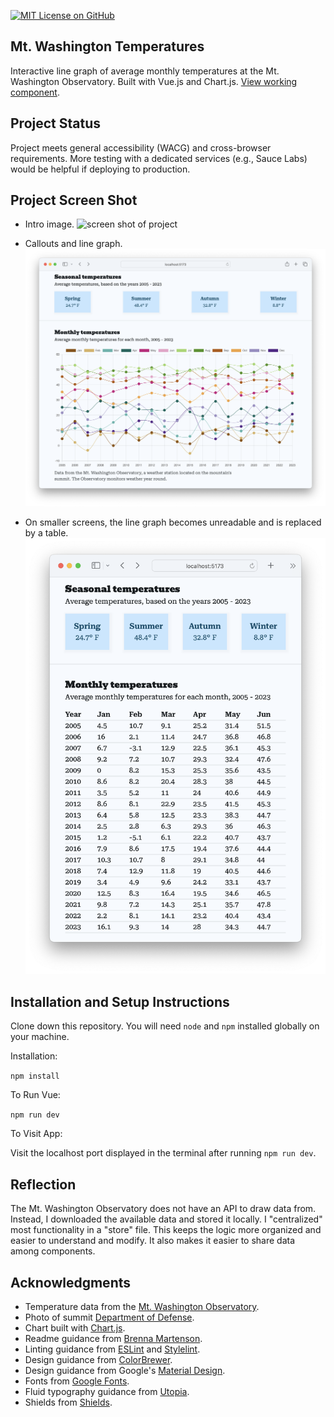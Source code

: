 [![MIT License on GitHub](https://img.shields.io/github/license/seankelliher/mt-washington-temps?style=flat-square)](/LICENSE.md)
## Mt. Washington Temperatures

Interactive line graph of average monthly temperatures at the Mt. Washington Observatory. Built with Vue.js and Chart.js. [View working component](https://sean-kelliher-mt-washington-temps.netlify.app).

## Project Status

Project meets general accessibility (WACG) and cross-browser requirements. More testing with a dedicated services (e.g., Sauce Labs) would be helpful if deploying to production.

## Project Screen Shot

* Intro image.
![screen shot of project](/screenshots/mt-washington-temps-screenshot1.png?s=600)

* Callouts and line graph.
![screen shot of project](/screenshots/mt-washington-temps-screenshot2.png?s=600)

* On smaller screens, the line graph becomes unreadable and is replaced by a table.
![screen shot of project](/screenshots/mt-washington-temps-screenshot3.png?s=600)

## Installation and Setup Instructions

Clone down this repository. You will need `node` and `npm` installed globally on your machine.

Installation:

`npm install`  

To Run Vue:

`npm run dev`    

To Visit App:

Visit the localhost port displayed in the terminal after running `npm run dev`.

## Reflection

The Mt. Washington Observatory does not have an API to draw data from. Instead, I downloaded the available data and stored it locally. I "centralized" most functionality in a "store" file. This keeps the logic more organized and easier to understand and modify. It also makes it easier to share data among components.

## Acknowledgments

* Temperature data from the [Mt. Washington Observatory](https://mountwashington.org/weather/mount-washington-weather-archives/monthly-f6/).
* Photo of summit [Department of Defense](https://commons.wikimedia.org/wiki/File:USMC-080103-M-0000M-01.jpg).
* Chart built with [Chart.js](https://www.chartjs.org/docs/latest/).
* Readme guidance from [Brenna Martenson](https://gist.github.com/martensonbj/6bf2ec2ed55f5be723415ea73c4557c4).
* Linting guidance from [ESLint](https://eslint.org) and [Stylelint](https://stylelint.io).
* Design guidance from [ColorBrewer](https://colorbrewer2.org/#type=sequential&scheme=BuGn&n=3).
* Design guidance from Google's [Material Design](https://material.io/design).
* Fonts from [Google Fonts](https://fonts.google.com).
* Fluid typography guidance from [Utopia](https://utopia.fyi).
* Shields from [Shields](https://shields.io).